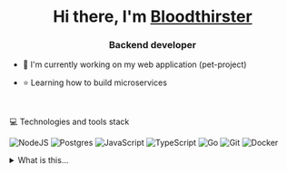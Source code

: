 <h1 align="center">Hi there, I'm <a href="#" target="_blank">Bloodthirster</a> 
<h3 align="center">Backend developer</h3>

- :telescope: I'm currently working on my web application (pet-project)

- :star: Learning how to build microservices

<br>

💻 Technologies and tools stack

![NodeJS](https://img.shields.io/badge/node.js-6DA55F?style=for-the-badge&logo=node.js&logoColor=white) ![Postgres](https://img.shields.io/badge/postgres-%23316192.svg?style=for-the-badge&logo=postgresql&logoColor=white) ![JavaScript](https://img.shields.io/badge/javascript-%23323330.svg?style=for-the-badge&logo=javascript&logoColor=%23F7DF1E) 
![TypeScript](https://img.shields.io/badge/typescript-%23007ACC.svg?style=for-the-badge&logo=typescript&logoColor=white) ![Go](https://img.shields.io/badge/go-%2300ADD8.svg?style=for-the-badge&logo=go&logoColor=white) ![Git](https://img.shields.io/badge/git-%23F05033.svg?style=for-the-badge&logo=git&logoColor=white) ![Docker](https://img.shields.io/badge/docker-%230db7ed.svg?style=for-the-badge&logo=docker&logoColor=white)

<details>

<summary>What is this...</summary>
<br>

[![](https://visitcount.itsvg.in/api?id=Blthrst&label=Profile%20Views&color=1&icon=5&pretty=false)](https://visitcount.itsvg.in)

Another one viewer, good :smile:
</details>
